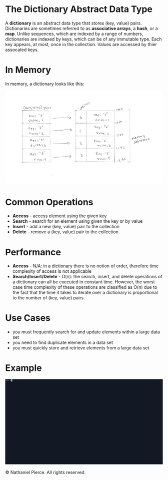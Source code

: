 
<h1>The Dictionary Abstract Data Type</h1>

<p>A <strong>dictionary</strong> is an abstract data type that stores (key, value) pairs. Dictionaries are sometimes referred to as <strong>associative arrays</strong>, a <strong>hash</strong>, or a <strong>map</strong>. Unlike sequences, which are indexed by a range of numbers, dictionaries are indexed by keys, which can be of any immutable type. Each key appears, at most, once in the collection. Values are accessed by thier assocated keys.</p>

<h1>In Memory</h1>

<p>In memory, a dictionary looks like this:</p>
<img src="img/dictionary.png" width="800">

<h1>Common Operations</h1>

<ul>
  <li><strong>Access</strong> - access element using the given key
  <li><strong>Search</strong> - search for an element using given the key or by value
  <li><strong>Insert</strong> - add a new (key, value) pair to the collection
  <li><strong>Delete</strong> - remove a (key, value) pair to the collection
</ul>

<h1>Performance</h1>

<ul>
  <li><strong>Access</strong> - N/A: in a dictionary there is no notion of order, therefore time complexity of access is not applicable
  <li><strong>Search/Insert/Delete</strong> - O(n): the search, insert, and delete operations of a dictionary can all be executed in constant time. However, the worst case time complexity of these operations are classified as O(n) due to the fact that the time it takes to iterate over a dictionary is proportional to the number of (key, value) pairs.
</ul>

<h1>Use Cases</h1>

<ul>
  <li>you must frequently search for and update elements within a large data set
  <li>you need to find duplicate elements in a data set
  <li>you must quickly store and retrieve elements from a large data set
</ul>

<h1>Example</h1>

![](gif/dictionary.gif)

<p>&copy; Nathaniel Pierce. All rights reserved.</p>

